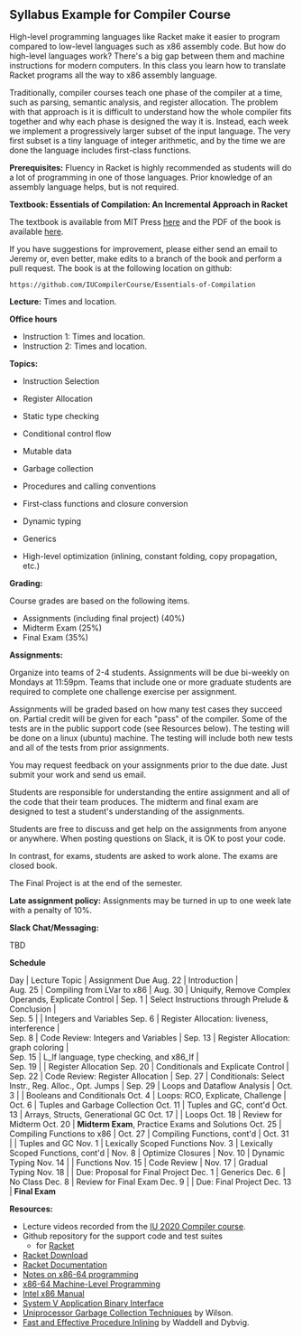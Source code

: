 ## Syllabus Example for Compiler Course

High-level programming languages like Racket make it easier to program
compared to low-level languages such as x86 assembly code. But how do
high-level languages work? There's a big gap between them and machine
instructions for modern computers. In this class you learn how to
translate Racket programs all the way to x86 assembly language.

Traditionally, compiler courses teach one phase of the compiler at a
time, such as parsing, semantic analysis, and register allocation. The
problem with that approach is it is difficult to understand how the
whole compiler fits together and why each phase is designed the way it
is. Instead, each week we implement a progressively larger subset of
the input language. The very first subset is a tiny language of
integer arithmetic, and by the time we are done the language includes
first-class functions.

**Prerequisites:** Fluency in Racket is highly recommended as students
will do a lot of programming in one of those languages. Prior
knowledge of an assembly language helps, but is not required.

**Textbook: Essentials of Compilation: An Incremental Approach in Racket** 

The textbook is available from MIT Press
[here](https://mitpress.mit.edu/9780262047760/essentials-of-compilation/)
and the PDF of the book is available
[here](https://www.dropbox.com/s/ktdw8j0adcc44r0/book.pdf?dl=1).

If you have suggestions for improvement, please either send an email
to Jeremy or, even better, make edits to a branch of the book and
perform a pull request. The book is at the following location on
github:

    https://github.com/IUCompilerCourse/Essentials-of-Compilation

**Lecture:**  Times and location.

**Office hours**

* Instruction 1: Times and location.
* Instruction 2: Times and location.

**Topics:**

* Instruction Selection

* Register Allocation

* Static type checking

* Conditional control flow

* Mutable data

* Garbage collection

* Procedures and calling conventions

* First-class functions and closure conversion

* Dynamic typing

* Generics

* High-level optimization (inlining, constant folding, copy
  propagation, etc.)

**Grading:**

Course grades are based on the following items.

* Assignments (including final project) (40%)
* Midterm Exam (25%)
* Final Exam  (35%)

**Assignments:**

Organize into teams of 2-4 students. Assignments will be due bi-weekly
on Mondays at 11:59pm. Teams that include one or more graduate
students are required to complete one challenge exercise per
assignment.

Assignments will be graded based on how many test cases they succeed
on. Partial credit will be given for each "pass" of the compiler.
Some of the tests are in the public support code (see Resources
below). The testing will be done on a linux (ubuntu) machine. The
testing will include both new tests and all of the tests from prior
assignments.

You may request feedback on your assignments prior to the due date.
Just submit your work and send us email.

Students are responsible for understanding the entire assignment and
all of the code that their team produces. The midterm and final exam
are designed to test a student's understanding of the assignments.

Students are free to discuss and get help on the assignments from
anyone or anywhere. When posting questions on Slack, it is OK to post
your code.

In contrast, for exams, students are asked to work alone. The exams
are closed book.

The Final Project is at the end of the semester.

**Late assignment policy:** Assignments may be turned in up to one
week late with a penalty of 10%.

**Slack Chat/Messaging:**

  TBD

**Schedule**

Day     | Lecture Topic                                       | Assignment Due
Aug. 22 | Introduction |                               
Aug. 25 | Compiling from LVar to x86 | 
Aug. 30 | Uniquify, Remove Complex Operands, Explicate Control | 
Sep. 1  | Select Instructions through Prelude & Conclusion |  
Sep. 5  |      | Integers and Variables
Sep. 6 | Register Allocation: liveness, interference |  
Sep. 8 | Code Review: Integers and Variables   |
Sep. 13 | Register Allocation: graph coloring  |  
Sep. 15 | L_If language, type checking, and x86_If  |    
Sep. 19 |                  |  Register Allocation
Sep. 20 | Conditionals and Explicate Control |
Sep. 22 | Code Review: Register Allocation |
Sep. 27 | Conditionals: Select Instr., Reg. Alloc., Opt. Jumps |
Sep. 29 | Loops and Dataflow Analysis |
Oct. 3  |                       | Booleans and Conditionals
Oct. 4 | Loops: RCO, Explicate, Challenge | 
Oct. 6 | Tuples and Garbage Collection
Oct. 11 | Tuples and GC, cont'd
Oct. 13 | Arrays, Structs, Generational GC
Oct. 17 | | Loops
Oct. 18 | Review for Midterm
Oct. 20 | **Midterm Exam**, Practice Exams and Solutions
Oct. 25 | Compiling Functions to x86 |
Oct. 27 | Compiling Functions, cont'd |
Oct. 31 |  | Tuples and GC
Nov. 1 | Lexically Scoped Functions
Nov. 3 | Lexically Scoped Functions, cont'd |
Nov. 8 | Optimize Closures | 
Nov. 10 | Dynamic Typing
Nov. 14 | | Functions
Nov. 15 | Code Review |
Nov. 17 | Gradual Typing
Nov. 18 |            | Due: Proposal for Final Project 
Dec. 1  | Generics
Dec. 6  | No Class
Dec. 8  | Review for Final Exam
Dec. 9  | | Due: Final Project
Dec. 13 | **Final Exam**

**Resources:**

* Lecture videos recorded from the [IU 2020 Compiler course](https://iucompilercourse.github.io/IU-P423-P523-E313-E513-Fall-2020/).
* Github repository for the support code and test suites
    - for [Racket](https://github.com/IUCompilerCourse/public-student-support-code) 
* [Racket Download](https://download.racket-lang.org/)
* [Racket Documentation](https://docs.racket-lang.org/)
* [Notes on x86-64 programming](http://web.cecs.pdx.edu/~apt/cs491/x86-64.pdf)
* [x86-64 Machine-Level Programming](https://www.cs.cmu.edu/~fp/courses/15411-f13/misc/asm64-handout.pdf)
* [Intel x86 Manual](http://www.intel.com/content/dam/www/public/us/en/documents/manuals/64-ia-32-architectures-software-developer-manual-325462.pdf?_ga=1.200286509.2020252148.1452195021)
* [System V Application Binary Interface](https://software.intel.com/sites/default/files/article/402129/mpx-linux64-abi.pdf)
* [Uniprocessor Garbage Collection Techniques](https://iu.instructure.com/courses/1735985/files/82131907/download?wrap=1) by Wilson. 
* [Fast and Effective Procedure Inlining](https://www.cs.indiana.edu/~dyb/pubs/inlining.pdf) by Waddell and Dybvig.


